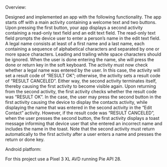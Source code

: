 Overview:

Designed and implemented an app with the following functionality. The app starts off with a main activity containing a welcome text and two buttons. Upon pressing the first button, your app displays a second activity containing a read-only text field and an edit text field. The read-only text field prompts the device user to enter a person’s name in the edit text field. A legal name consists at least of a first name and a last name, each containing a sequence of alphabetical characters and separated by one or more space characters. Leading and trailing white space characters should be ignored. When the user is done entering the name, she will press the done or return key in the soft keyboard. The activity must now check whether a legal name was entered by the user. In this case, the activity will set a result code of “RESULT OK”; otherwise, the activity sets a result code of “RESULT CANCELED”. Either way, the second activity terminates itself, thereby causing the first activity to become visible again. 
Upon returning from the second activity, the first activity checks whether the result code was “RESULT OK”. In the case, the user may press the second button in the first activity causing the device to display the contacts activity, while displaying the name that was entered in the second activity in the “Edit Contact” activity. However, if the result code was “RESULT CANCELED”, when the user presses the second button, the first activity displays a toast message informing that device user that she entered an incorrect name and includes the name in the toast.
Note that the second activity must return automatically to the first activity after a user enters a name and presses the return or done key.

Android platform:

For this project use a Pixel 3 XL AVD running Pie API 28.

